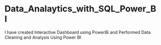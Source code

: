 # Data_Analaytics_with_SQL_Power_BI
I have created Interactive Dashboard using PowerBi and Performed Data Cleaning and Analysis Using Power BI
